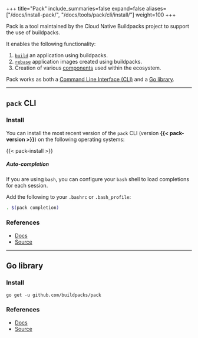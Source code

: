 +++
title="Pack"
include_summaries=false
expand=false
aliases=["/docs/install-pack/", "/docs/tools/pack/cli/install/"]
weight=100
+++

Pack is a tool maintained by the Cloud Native Buildpacks project to support the use of buildpacks. 
<!--more-->

It enables the following functionality:

1. [`build`][build] an application using buildpacks.
1. [`rebase`][rebase] application images created using buildpacks.
1. Creation of various [components][components] used within the ecosystem.

Pack works as both a [Command Line Interface (CLI)](#pack-cli) and a [Go library](#go-library).

---

## `pack` CLI

### Install

You can install the most recent version of the `pack` CLI (version **{{< pack-version >}}**) on the following operating systems:

{{< pack-install >}}


##### Auto-completion

If you are using `bash`, you can configure your `bash` shell to load completions for each session. 

Add the following to your `.bashrc` or `.bash_profile`:

```bash
. $(pack completion)
```

### References

- [Docs](/docs/tools/pack/cli/pack/)
- [Source](https://github.com/buildpacks/pack/)

---

## Go library

### Install

```shell
go get -u github.com/buildpacks/pack    
```

### References

- [Docs](https://pkg.go.dev/github.com/buildpacks/pack)
- [Source](https://github.com/buildpacks/pack/)

[build]: /docs/concepts/operations/build/
[rebase]: /docs/concepts/operations/rebase/
[components]: /docs/concepts/components/